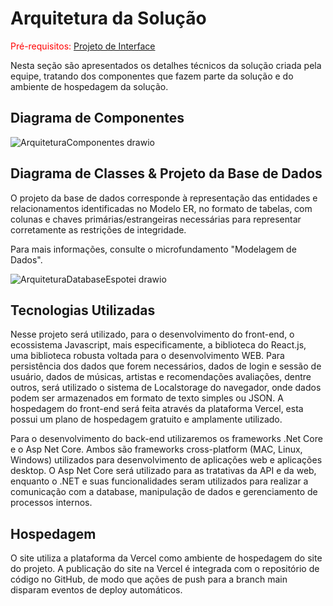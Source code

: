 # Arquitetura da Solução

<span style="color:red">Pré-requisitos: <a href="3-Projeto de Interface.md"> Projeto de Interface</a></span>

Nesta seção são apresentados os detalhes técnicos da solução criada pela equipe, tratando dos componentes que fazem parte da solução e do ambiente de hospedagem da solução.

## Diagrama de Componentes
![ArquiteturaComponentes drawio](https://github.com/ICEI-PUC-Minas-PMV-ADS/pmv-ads-2023-2-e2-proj-int-t8-espotei/assets/72924198/1e1c9a26-ca51-47ff-95dd-c991571eecc4)


## Diagrama de Classes & Projeto da Base de Dados

O projeto da base de dados corresponde à representação das entidades e relacionamentos identificadas no Modelo ER, no formato de tabelas, com colunas e chaves primárias/estrangeiras necessárias para representar corretamente as restrições de integridade.
 
Para mais informações, consulte o microfundamento "Modelagem de Dados".

![ArquiteturaDatabaseEspotei  drawio](https://github.com/ICEI-PUC-Minas-PMV-ADS/pmv-ads-2023-2-e2-proj-int-t8-espotei/assets/72924198/e275b79d-2fae-4e17-80cd-2caf8934fb2c)


## Tecnologias Utilizadas

Nesse projeto será utilizado, para o desenvolvimento do front-end, o ecossistema Javascript, mais especificamente, a biblioteca do React.js, uma biblioteca robusta voltada para o desenvolvimento WEB. Para persistência dos dados que forem necessários, dados de login e sessão de usuário, dados de músicas, artistas e recomendações avaliações, dentre outros, será utilizado o sistema de Localstorage do navegador, onde dados podem ser armazenados em formato de texto simples ou JSON. A hospedagem do front-end será feita através da plataforma Vercel, esta possui um plano de hospedagem gratuito e amplamente utilizado.

Para o desenvolvimento do back-end utilizaremos os frameworks .Net Core e o Asp Net Core. Ambos são frameworks cross-platform (MAC, Linux, Windows) utilizados para desenvolvimento de aplicações web e aplicações desktop. O Asp Net Core será utilizado para as tratativas da API e da web, enquanto o .NET e suas funcionalidades seram utilizados para realizar a comunicação com a database, manipulação de dados e gerenciamento de processos internos.

## Hospedagem

O site utiliza a plataforma da Vercel como ambiente de hospedagem do site do projeto.
A publicação do site na Vercel é integrada com o repositório de código no GitHub, de modo que ações de push para a branch main disparam eventos de deploy automáticos.
